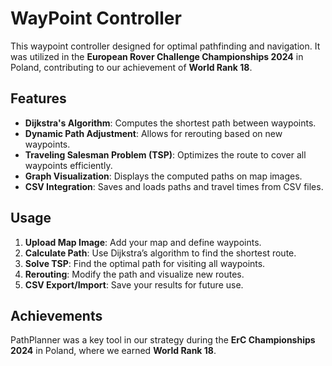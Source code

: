 
# WayPoint Controller

This waypoint controller designed for optimal pathfinding and navigation. It was utilized in the **European Rover Challenge Championships 2024** in Poland, contributing to our achievement of **World Rank 18**.

## Features

- **Dijkstra's Algorithm**: Computes the shortest path between waypoints.
- **Dynamic Path Adjustment**: Allows for rerouting based on new waypoints.
- **Traveling Salesman Problem (TSP)**: Optimizes the route to cover all waypoints efficiently.
- **Graph Visualization**: Displays the computed paths on map images.
- **CSV Integration**: Saves and loads paths and travel times from CSV files.

## Usage

1. **Upload Map Image**: Add your map and define waypoints.
2. **Calculate Path**: Use Dijkstra’s algorithm to find the shortest route.
3. **Solve TSP**: Find the optimal path for visiting all waypoints.
4. **Rerouting**: Modify the path and visualize new routes.
5. **CSV Export/Import**: Save your results for future use.


## Achievements

PathPlanner was a key tool in our strategy during the **ErC Championships 2024** in Poland, where we earned **World Rank 18**.
